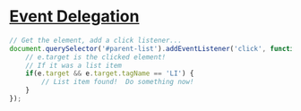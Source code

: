 [Event Delegation](http://tech.pro/tutorial/1254/9-ways-to-optimize-your-front-end-performance)
=================

```javascript
// Get the element, add a click listener...
document.querySelector('#parent-list').addEventListener('click', function(e) {
    // e.target is the clicked element!
    // If it was a list item
    if(e.target && e.target.tagName == 'LI') {
        // List item found!  Do something now!
    }
});
```
